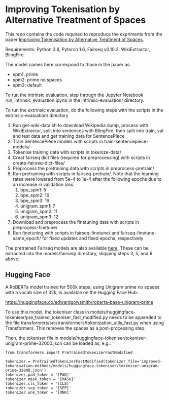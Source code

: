 # Improving Tokenisation by Alternative Treatment of Spaces
This repo contains the code required to reproduce the expriments from the paper [Improving Tokenisation by Alternative Treatment of Spaces](https://arxiv.org/pdf/2204.04058.pdf).

Requirements: Python 3.8, Pytorch 1.6, Fairseq v0.10.2, WikiExtractor, BlingFire

The model names here correspond to those in the paper as:
* spm1: prime 
* spm2: prime no spaces
* spm3: default

To run the intrinsic evaluation, step through the Jupyter Notebook run_intrinsic_evaluation.ipynb in the intrinsic-evaluation/ directory. 

To run the extrinsic evaluation, do the following steps with the scripts in the extrinsic-evaluation/ directory
1. Run get-wiki-data.sh to download Wikipedia dump, process with WikiExtractor, split into sentences with BlingFire, then split into train, val and test data and get training data for SentencePiece
2. Train SentencePiece models with scripts in train-sentencepiece-models/ 
3. Tokenise training data with scripts in tokenize-data/
4. Creat fairseq dict files (required for preprocessing) with scripts in create-fairseq-dict-files/
5. Preprocess the pretraining data with scripts in preprocess-pretrain/
6. Run pretraining with scripts in fairseq-pretrain/. Note that the learning rates were lowered from 5e-4 to 1e-4 after the following epochs due to an increase in validation loss:
    1. bpe_spm1: 5
    2. bpe_spm2: 16
    3. bpe_spm3: 16
    4. unigram_spm1: 7
    5. unigram_spm2: 11
    6. unigram_spm3: 12
8. Download and preprocess the finetuning data with scripts in preprocess-finetune/
9. Run finetuning with scripts in fairseq-finetune/ and fairseq-finetune-same_epoch/ for fixed updates and fixed epochs, respectively

The pretrained Fairseq models are also available [here](https://drive.google.com/drive/folders/1m9Y3Rm7-o6Uhmd690jLKdOgfVPK_9_Du?usp=sharing). These can be extracted into the models/fairseq/ directory, skipping steps 3, 5, and 6 above. 


## Hugging Face
A RoBERTa model trained for 500k steps, using Unigram prime no spaces with a vocab size of 32k, is available on the Hugging Face Hub:  

https://huggingface.co/edwardgowsmith/roberta-base-unigram-prime   

To use this model, the tokeniser class in models/huggingface-tokeniser/pre_trained_tokeniser_fast_modified.py needs to be appended to the file transformers/src/transformers/tokenization_utils_fast.py when using Transformers. This removes the spaces as a post-processing step.

Then, the tokeniser file in models/huggingface-tokeniser/tokeniser-unigram-prime-32000.json can be loaded as, e.g.:
```
from transformers import PreTrainedTokenizerFastModified

tokenizer = PreTrainedTokenizerFastModified(tokenizer_file='improved-tokenisation-methods/models/huggingface-tokeniser/tokeniser-unigram-prime-32000.json')
tokenizer.pad_token = '[PAD]'
tokenizer.mask_token = '[MASK]'
tokenizer.cls_token = '[CLS]'
tokenizer.sep_token = '[SEP]'
tokenizer.unk_token = '[UNK]'
```
